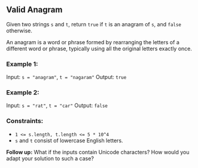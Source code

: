 ## Valid Anagram

Given two strings `s` and `t`, return `true` if `t` is an anagram of `s`, and `false` otherwise.

An anagram is a word or phrase formed by rearranging the letters of a different word or phrase, typically using all the original letters exactly once.

### Example 1:

Input: `s = "anagram"`, `t = "nagaram"`
Output: `true`

### Example 2:

Input: `s = "rat"`, `t = "car"`
Output: `false`

### Constraints:

- `1 <= s.length, t.length <= 5 * 10^4`
- `s` and `t` consist of lowercase English letters.

**Follow up:** What if the inputs contain Unicode characters? How would you adapt your solution to such a case?
